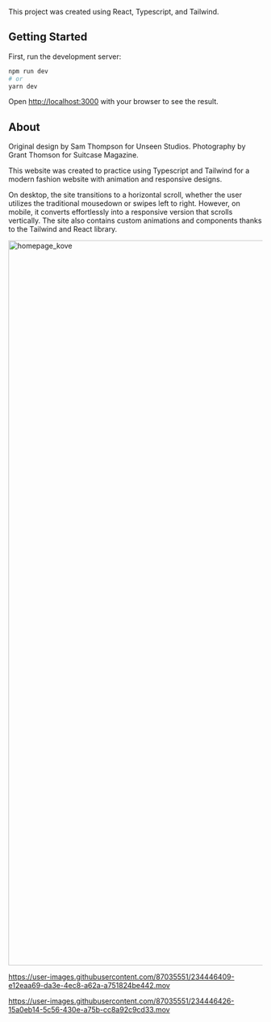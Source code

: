 This project was created using React, Typescript, and Tailwind. 

## Getting Started

First, run the development server:

```bash
npm run dev
# or
yarn dev
```
Open [http://localhost:3000](http://localhost:3000) with your browser to see the result.

## About

Original design by Sam Thompson for Unseen Studios.
Photography by Grant Thomson for Suitcase Magazine.

This website was created to practice using Typescript and Tailwind for a modern fashion website with animation and responsive designs.

On desktop, the site transitions to a horizontal scroll, whether the user utilizes the traditional mousedown or swipes left to right. 
However, on mobile, it converts effortlessly into a responsive version that scrolls vertically.
The site also contains custom animations and components thanks to the Tailwind and React library.

<img width="1437" alt="homepage_kove" src="https://user-images.githubusercontent.com/87035551/234446367-00616006-aee9-4d17-b828-386d52c047f8.png">


https://user-images.githubusercontent.com/87035551/234446409-e12eaa69-da3e-4ec8-a62a-a751824be442.mov


https://user-images.githubusercontent.com/87035551/234446426-15a0eb14-5c56-430e-a75b-cc8a92c9cd33.mov

